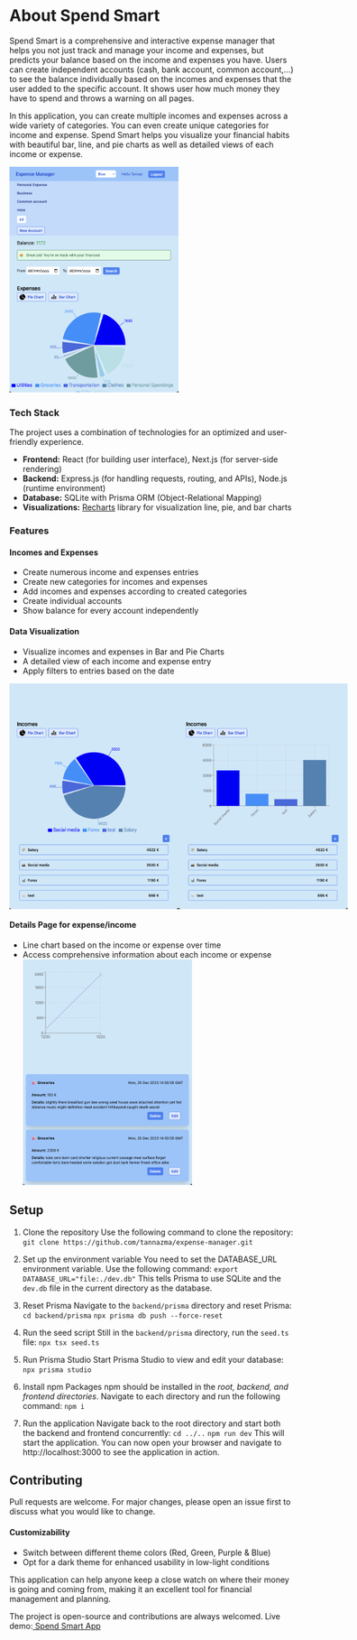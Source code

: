 # About Spend Smart

Spend Smart is a comprehensive and interactive expense manager that helps you not just track and manage your income and expenses, but predicts your balance based on the income and expenses you have. Users can create independent accounts (cash, bank account, common account,...) to see the balance individually based on the incomes and expenses that the user added to the specific account. It shows user how much money they have to spend and throws a warning on all pages.

In this application, you can create multiple incomes and expenses across a wide variety of categories. You can even create unique categories for income and expense. Spend Smart helps you visualize your financial habits with beautiful bar, line, and pie charts as well as detailed views of each income or expense.

<img src="./frontend//public/expense-manager-homepage.png" style="width: 300px; height: 400px;">

### Tech Stack

The project uses a combination of technologies for an optimized and user-friendly experience.

- **Frontend:** React (for building user interface), Next.js (for server-side rendering)
- **Backend:** Express.js (for handling requests, routing, and APIs), Node.js (runtime environment)
- **Database:** SQLite with Prisma ORM (Object-Relational Mapping)
- **Visualizations:** <a href="https://www.npmjs.com/package/recharts" >Recharts</a> library for visualization line, pie, and bar charts

### Features

#### Incomes and Expenses

- Create numerous income and expenses entries
- Create new categories for incomes and expenses
- Add incomes and expenses according to created categories
- Create individual accounts
- Show balance for every account independently

#### Data Visualization

- Visualize incomes and expenses in Bar and Pie Charts
- A detailed view of each income and expense entry
- Apply filters to entries based on the date

<div style="display:flex">
<img src="./frontend/public/expense-manager-income-piechart.png" style="width: 300px; height: 400px;">
 <img src="./frontend/public/expense-manager-income-barchart.png" style="width: 300px; height: 400px;">
</div>

#### Details Page for expense/income

- Line chart based on the income or expense over time
- Access comprehensive information about each income or expense
  <img src="./frontend/public/expense-manager-detailpage.png" style="width: 300px; height: 400px;">

## Setup

1. Clone the repository
   Use the following command to clone the repository:
   `git clone https://github.com/tannazma/expense-manager.git`

2. Set up the environment variable
   You need to set the DATABASE_URL environment variable. Use the following command:
   `export DATABASE_URL="file:./dev.db"`
   This tells Prisma to use SQLite and the `dev.db` file in the current directory as the database.

3. Reset Prisma
   Navigate to the `backend/prisma` directory and reset Prisma:
   `cd backend/prisma`
   `npx prisma db push --force-reset`

4. Run the seed script
   Still in the `backend/prisma` directory, run the `seed.ts` file:
   `npx tsx seed.ts`

5. Run Prisma Studio
   Start Prisma Studio to view and edit your database:
   `npx prisma studio`

6. Install npm Packages
   npm should be installed in the _root, backend, and frontend directories_. Navigate to each directory and run the following command:
   `npm i`

7. Run the application
   Navigate back to the root directory and start both the backend and frontend concurrently:
   `cd ../..`
   `npm run dev`
   This will start the application. You can now open your browser and navigate to http://localhost:3000 to see the application in action.

## Contributing

Pull requests are welcome. For major changes, please open an issue first to discuss what you would like to change.

#### Customizability

- Switch between different theme colors (Red, Green, Purple & Blue)
- Opt for a dark theme for enhanced usability in low-light conditions

This application can help anyone keep a close watch on where their money is going and coming from, making it an excellent tool for financial management and planning.

The project is open-source and contributions are always welcomed.
Live demo:<a href="https://spend-smart-app.vercel.app/login"> Spend Smart App </a>
